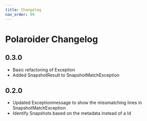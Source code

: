 ```yaml
---
title: Changelog
nav_order: 99
---
```


# Polaroider Changelog
## 0.3.0
- Basic refactoring of Exception
- Added SnapshotResult to SnapshotMatchException

## 0.2.0
- Updated Exceptionmessage to show the missmatching lines in SnapshotMatchException
- Identify Snapshots based on the metadata instead of a Id